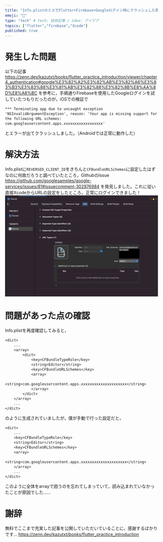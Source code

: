 ```yaml
---
title: "Info.plistのミスでFlutter×Firebase×Googleログイン時にクラッシュした問題の解決"
emoji: "🦔"
type: "tech" # tech: 技術記事 / idea: アイデア
topics: ["flutter","firebase","Xcode"]
published: true
---
```


# 発生した問題
以下の記事
https://zenn.dev/kazutxt/books/flutter_practice_introduction/viewer/chapter4_authentication#google%E3%82%A2%E3%82%AB%E3%82%A6%E3%83%B3%E3%83%88%E3%81%AB%E3%82%88%E3%82%8B%E8%AA%8D%E8%A8%BC
を参考に，手順通りFirebaseを使用したGoogleログインを試していたつもりだったのが，iOSでの検証で
```
*** Terminating app due to uncaught exception 'NSInvalidArgumentException', reason: 'Your app is missing support for the following URL schemes: com.googleusercontent.apps.xxxxxxxxxxxxxxxxxx'
```
とエラーが出てクラッシュしました。（Androidでは正常に動作した）

# 解決方法
Info.plistに`REVERSED_CLIENT_ID`をきちんと`CFBundleURLSchemes`に設定したはずなのに何故だろうと調べていたところ，GithubのIssue
https://github.com/googlesamples/google-services/issues/81#issuecomment-302976984
を発見しました。これに従い直接XcodeからURLの設定をしたところ，正常にログインできました！
![](/images/flutter-firebase-google-url-error/settings.png)

# 問題があった点の確認
Info.plistを再度確認してみると，
```
<dict>
    ...
    <array>
        <dict>
            <key>CFBundleTypeRole</key>
            <string>Editor</string>
            <key>CFBundleURLSchemes</key>
            <array>
                <string>com.googleusercontent.apps.xxxxxxxxxxxxxxxxxxxxx</string>
            </array>
        </dict>
    </array>
    ...
</dict>
```
のように生成されていましたが，僕が手動で行った設定だと，
```
<dict>
    ...
    <key>CFBundleTypeRole</key>
    <string>Editor</string>
    <key>CFBundleURLSchemes</key>
    <array>
        <string>com.googleusercontent.apps.xxxxxxxxxxxxxxxxxxxxx</string>
    </array>
    ...
</dict>
```
このように全体をarrayで囲うのを忘れてしまっていて，読み込まれていなかったことが原因でした......

# 謝辞

無料でここまで充実した記事を公開していただいていることに，感謝するばかりです...
https://zenn.dev/kazutxt/books/flutter_practice_introduction
